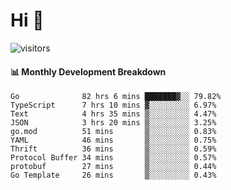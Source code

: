 # Hi 👋
 
![visitors](https://visitor-badge.glitch.me/badge?page_id=sorcererxw.sorcererx)

#### 📊 Monthly Development Breakdown

<!--START_SECTION:waka-->
```text
Go              82 hrs 6 mins ███████▓░░ 79.82%
TypeScript      7 hrs 10 mins ▓░░░░░░░░░ 6.97%
Text            4 hrs 35 mins ▒░░░░░░░░░ 4.47%
JSON            3 hrs 20 mins ▒░░░░░░░░░ 3.25%
go.mod          51 mins       ▒░░░░░░░░░ 0.83%
YAML            46 mins       ▒░░░░░░░░░ 0.75%
Thrift          36 mins       ▒░░░░░░░░░ 0.59%
Protocol Buffer 34 mins       ▒░░░░░░░░░ 0.57%
protobuf        27 mins       ▒░░░░░░░░░ 0.44%
Go Template     26 mins       ▒░░░░░░░░░ 0.43%
```
<!--END_SECTION:waka-->
